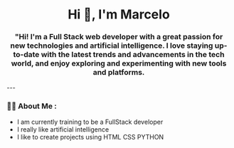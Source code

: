 <div>
    <h1 align="center">Hi 👋, I'm Marcelo</h1>
    <h3 align="center">"Hi! I'm a Full Stack web developer with a great passion for new technologies and artificial intelligence. I love staying up-to-date with the latest trends and advancements in the tech world, and enjoy exploring and experimenting with new tools and platforms. </h3>
</div>
---

### 👨‍💻 About Me :

 - I am currently training to be a FullStack developer
 - I really like artificial intelligence
 - I like to create projects using HTML CSS PYTHON
